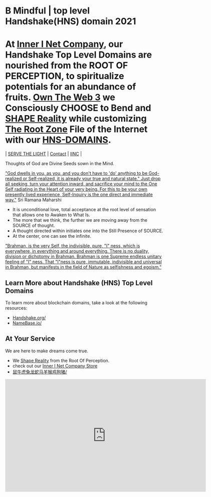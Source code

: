 # B Mindful | top level Handshake(HNS) domain 2021

# At [Inner I Net Company](http://dlink.innerinetcompany.hns.to/), our Handshake Top Level Domains are nourished from the ROOT OF PERCEPTION, to spiritualize potentials for an abundance of fruits. [Own The Web 3](http://official.owntheweb3.hns.to/) we Consciously CHOOSE to Bend and [SHAPE Reality](http://innerinetcompany.shapereality.hns.to/) while customizing [The Root Zone](http://therootzone.hns.to/) File of the Internet with our [HNS-DOMAINS](http://home.hns-domains.hns.to/).

| [SERVE THE LIGHT](http://workinthedark.servethelight.hns.to/) | [Contact](mailto:innerinetcompany@gmail.com) | [IINC](http://dlink.innerinetcompany.hns.to/) |

Thoughts of God are Divine Seeds sown in the Mind.

["God dwells in you, as you, and you don't have to 'do' anything to be God-realized or Self-realized, it is already your true and natural state." Just drop all seeking, turn your attention inward, and sacrifice your mind to the One Self radiating in the Heart of your very being. For this to be your own presently lived experience, Self-Inquiry is the one direct and immediate way."](https://peacefulrivers.homestead.com/Maharshi.html#:~:text="God%20dwells%20in%20you%2C%20as,Heart%20of%20your%20very%20being.&text=in%20quest%20of%20the%20Self%20is%20the%20best%20means) Sri Ramana Maharshi

 - It is unconditional love, total acceptance at the root level of sensation that allows one to Awaken to What Is.
 - The more that we think, the further we are moving away from the SOURCE of thought. 
 - A thought directed within initiates one into the Still Presence of SOURCE.
 - At the center, one can see the infinite.
 
 ["Brahman, is the very Self, the indivisible, pure, "I" ness, which is everywhere, in everything and around everything. There is no duality, division or dichotomy in Brahman. Brahman is one Supreme endless unitary feeling of "I" ness. That "I"ness is pure, immutable, indivisible and universal in Brahman, but manifests in the field of Nature as selfishness and egoism."](https://www.hinduwebsite.com/who_is_brahman.asp)
 
## Learn More about Handshake (HNS) Top Level Domains

To learn more about blockchain domains, take a look at the following resources:

- [Handshake.org/](https://handshake.org/)
- [NameBase.io/](https://namebase.io/)


## At Your Service

 We are here to make dreams come true. 
 
- We [Shape Reality](http://innerinetcompany.shapereality.hns.to/) from the Root Of Perception.
- check out our [Inner I Net Company Store](https://innerinetcompany-store.mybigcommerce.com/)
- [鼠牛虎兔龙蛇马羊猴鸡狗猪/](http://bmindful.鼠牛虎兔龙蛇马羊猴鸡狗猪.hns.to/)

<iframe width="640" height="360" src="https://www.youtube.com/embed/oicH3NnfIr8" title="YouTube video player" frameborder="0" allow="accelerometer; autoplay; clipboard-write; encrypted-media; gyroscope; picture-in-picture" allowfullscreen></iframe>

